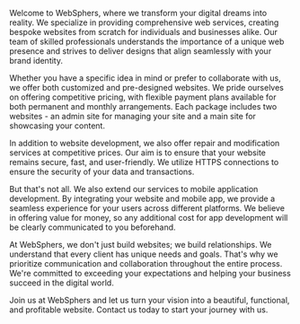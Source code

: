 Welcome to WebSphers, where we transform your digital dreams into reality. We specialize in providing comprehensive web services, creating bespoke websites from scratch for individuals and businesses alike. Our team of skilled professionals understands the importance of a unique web presence and strives to deliver designs that align seamlessly with your brand identity.

Whether you have a specific idea in mind or prefer to collaborate with us, we offer both customized and pre-designed websites. We pride ourselves on offering competitive pricing, with flexible payment plans available for both permanent and monthly arrangements. Each package includes two websites - an admin site for managing your site and a main site for showcasing your content.

In addition to website development, we also offer repair and modification services at competitive prices. Our aim is to ensure that your website remains secure, fast, and user-friendly. We utilize HTTPS connections to ensure the security of your data and transactions.

But that's not all. We also extend our services to mobile application development. By integrating your website and mobile app, we provide a seamless experience for your users across different platforms. We believe in offering value for money, so any additional cost for app development will be clearly communicated to you beforehand.

At WebSphers, we don't just build websites; we build relationships. We understand that every client has unique needs and goals. That's why we prioritize communication and collaboration throughout the entire process. We're committed to exceeding your expectations and helping your business succeed in the digital world.

Join us at WebSphers and let us turn your vision into a beautiful, functional, and profitable website. Contact us today to start your journey with us.
